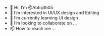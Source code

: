 - 👋 Hi, I’m @Abhijith05
- 👀 I’m interested in UI/UX design and Editing
- 🌱 I’m currently learning UI design
- 💞️ I’m looking to collaborate on ...
- 📫 How to reach me ...

<!---
Abhijith05/Abhijith05 is a ✨ special ✨ repository because its `README.md` (this file) appears on your GitHub profile.
You can click the Preview link to take a look at your changes.
--->

